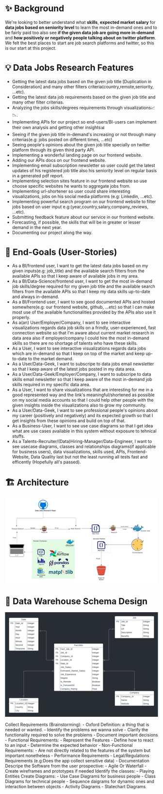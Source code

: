 # ✨ Background
We're looking to better understand what **skills**, **expected market salary** for **data jobs based on seniority level** to learn the most in-demand ones and to be fairly paid too also see **if the given data job are going more in-demand** and **how positively or negatively people talking about on twitter platform**. We felt the best places to start are job search platforms and twitter, so this is our start at this project.

# 💡 Data Jobs Research Features
- Getting the latest data jobs based on the given job title [Duplication in Consideration] and many other filters criteria(country,remote,seniority, ...etc).
- Getting the latest data job requirements based on the given job title and many other filter criterias.
- Analyzing the jobs skills/degrees requirements through visualizations📈📉.
- Implementing APIs for our project so end-users/BI-users can implement their own analysis and getting other insights📊
- Seeing if the given job title in-demand's increasing or not through many criterias(e.g: jobs posted on different times, ...etc)
- Seeing people's opinions about the given job title specially on twitter platform through its given third party API.
- Implementing a wonderful landing page on our frontend website.
- Adding our APIs docs on our frontend website.
- Implementing email subscription newsletter so user could get the latest updates of his registered job title also his seniority level on regular basis in a generated pdf report.
- Implementing selection sites feature in our frontend website so use choose specific websites he wants to aggregate jobs from.
- Implementing url-shortener so user could share interesting visualizations, jobs on his social media platforms (e.g: Linkedin, ...etc).
- Implementing powerful search program on our frontend website to filter jobs based on user input e.g:(year,country,salary,company_reviews, ...etc).
- Submitting feedback feature about our service in our frontend website.
- Forecasting, if possible, the skills that will be in greater or lesser demand in the next year.
- Documenting our project along the way.

# 🎯 End-Goals (User-Stories)
- As a BI/frontend user, I want to get the latest data jobs based on my given inputs(e.g: job_title) and the available search filters from the available APIs so that I keep aware of available jobs in my area.
- As a BI/Data-Science/frontend user, I want to get the most in-demand job skills/degree required for my given job title and the available search filters from the available APIs so that I keep my data skills up-to-date and always in-demand.
- As a BI/Frontend user, I want to see good documented APIs and hosted somewhere(e.g: our frontend website, github, ...etc) so that I can make most use of the available functionalities provided by the APIs also use it properly.
- As a(an) User/Employer/Company, I want to see interactive visualizations regards data job skills on a frindly, user-experienced, fast connection website so that I'm aware about current market research in data area also if employer/company I could hire the most in-demand skills so there are no shortage of talents who have these skills.
- As a User, I want to see interactive visualizations regards  data jobs which are in-demand so that I keep on top of the market and keep up-to-date to the market demand.
- As a User/Data-Geek, I want to subscripe to data jobs email newsletter so that I keep aware of the latest jobs posted in my data area.
- As a User/Data-Geek/Employer/Company, I want to subscripe to data skills email newsletter so that I keep aware of the most in-demand job skills required in my specific data area.
- As a User, I want to share visualizations that are interesting for me in a good represented way and the link's meaningful/shortened as possible on my social media accounts so that I could help other people with the given insights inside the visualizations also to grow my community.
- As a User/Data-Geek, I want to see professional people's opinions about my career (positively and negatively) and its expected growth so that I get insights from these opinions and build on top of that.
- As a Business-User, I want to see use case diagrams so that I get idea what are use cases available in this system without exposure to tehnical stuffs.
- As a Talents-Recruiter/(Data)Hiring-Manager/Data-Engineer, I want to see usecase diagrams, classes and relationships diagrams(if applicable for business users), data visualizations, skills used, APIs, Frontend-Website, Data Quality last but not the least running all tests fast and efficently (Hopefully all's passed).

# 🏗 Architecture
![Architecture](https://github.com/mhmdawnallah/Data-Jobs-Research/blob/feature/diagrams/Architecture.png)

# 🏢 Data Warehouse Schema Design
![Data Warehouse Schema Design](https://github.com/mhmdawnallah/Data-Jobs-Research/blob/feature/diagrams/Data%20Warehouse%20Schema%20Design.png)


Collect Requirements (Brainstorming):
    - Oxford Definition: a thing that is needed or wanted.
    - Identify the problems we wanna solve
    - Clarify the functionality required to solve the problems
    - Document important decisions
    - Functional Requirements:
        - Represent the Features
        - Define how to react to an input
        - Determine the expected behavior
    - Non-Functional Requirements:
        - Are not directly related to the features of the system but important nonetheless
        - Performance Requirements
        - Legal/Regulations Requirements (e.g:Does the app collect sensitive data)
        - Documentation
Descripe the Software from the user prospective:
    - Agile Or Waterfall
    - Create wireframes and prototypes if needed
Identify the classes:
    - Playing Entities
Create Diagrams:
    - Use Case Diagrams for business people
    - Class Diagrams for technical people
    - Sequence daigrams for dynamic ones and interaction between objects
    - Activity Diagrams
    - Statechart Diagrams